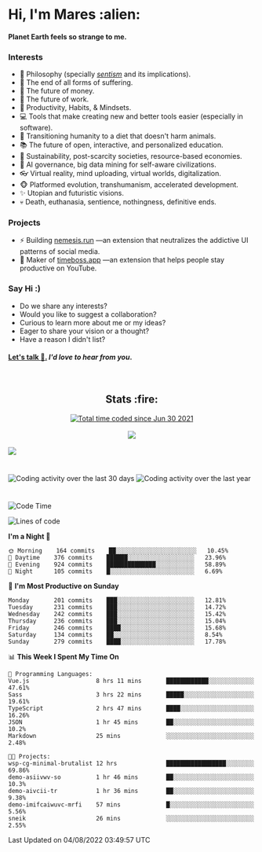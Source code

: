 <h1>Hi, I'm Mares :alien:</h1>

#### Planet Earth feels so strange to me.

### **Interests**

- 🌊 Philosophy (specially [_sentism_][sentismmedium] and its implications).
- 🎯 The end of all forms of suffering.
- 💸 The future of money.
- 💼 The future of work.
- 🧠 Productivity, Habits, & Mindsets.
- 💻 Tools that make creating new and better tools easier (especially in software).
- 🥗 Transitioning humanity to a diet that doesn't harm animals.
- 📚 The future of open, interactive, and personalized education.
- 🌱 Sustainability, post-scarcity societies, resource-based economies.
- 🤖 AI governance, big data mining for self-aware civilizations.
- 👓 Virtual reality, mind uploading, virtual worlds, digitalization.
- 🐵 Platformed evolution, transhumanism, accelerated development.
- ✨ Utopian and futuristic visions.
- 💀 Death, euthanasia, sentience, nothingness, definitive ends.


### **Projects**

- ⚡ Building [nemesis.run](https://chrome.google.com/webstore/detail/nemesis-%E2%80%93-humane-design-f/blfbbifgjgikekfochleknjcopefifgo?hl=en) —an extension that neutralizes the addictive UI patterns of social media.
- 💎 Maker of [timeboss.app](https://timeboss.app) —an extension that helps people stay productive on YouTube.


### **Say Hi :)**

- Do we share any interests?
- Would you like to suggest a collaboration?
- Curious to learn more about me or my ideas?
- Eager to share your vision or a thought?
- Have a reason I didn't list?

#### [Let's talk :wave:.](mailto:mareszhar@gmail.com) _I'd love to hear from you_.

[sentismmedium]: https://medium.com/@mareszhar/born-a-prisoner-a-reflection-about-life-its-struggles-and-a-plan-to-escape-d8566ce9b026

<br>

<h2 align="center">Stats :fire:</h2>

<div align="center">
  <a href="https://wakatime.com/@cfdc0e0d-4860-4b62-9ff0-cb659185525e">
    <img src="https://wakatime.com/badge/user/cfdc0e0d-4860-4b62-9ff0-cb659185525e.svg" alt="Total time coded since Jun 30 2021" />
  </a>
</div>

<br>

<!-- 
Add or remove this: 
&dates=B1AAB3FF 
...or this...
&date_format=M%20j%5B%2C%20Y%5D
from the *streak stats URL below* if they get bugged and aren't updating: 
-->

<div align="center">
  <img src="https://github-readme-streak-stats.herokuapp.com?user=mareszhar&theme=black-ice&hide_border=true&stroke=FFFFFF15&ring=DF8FFE&fire=DF8FFE&currStreakLabel=DF8FFE&background=1A232A&currStreakNum=86FFAB&dates=B1AAB3FF&date_format=M%20j%5B%2C%20Y%5D">
</div>

<br>

<img src="https://activity-graph.herokuapp.com/graph?username=mareszhar&theme=nord&bg_color=00000000&color=979797&line=DF8FFE&point=00000000&area=true&hide_border=true">

<br>

<h1></h1>

<img src="https://wakatime.com/share/@mares/5df0ff02-9c79-41b4-b540-51dc9c65a57b.svg" alt="Coding activity over the last 30 days" />
<img src="https://wakatime.com/share/@mares/ea89ba71-f374-40af-930c-e0655909fe37.svg" alt="Coding activity over the last year" />

<h1></h1>

<!--START_SECTION:waka-->
![Code Time](http://img.shields.io/badge/Code%20Time-568%20hrs%2010%20mins-blue)

![Lines of code](https://img.shields.io/badge/From%20Hello%20World%20I%27ve%20Written-149%20Thousand%20lines%20of%20code-blue)

**I'm a Night 🦉** 

```text
🌞 Morning    164 commits    ██░░░░░░░░░░░░░░░░░░░░░░░   10.45% 
🌆 Daytime    376 commits    ██████░░░░░░░░░░░░░░░░░░░   23.96% 
🌃 Evening    924 commits    ██████████████░░░░░░░░░░░   58.89% 
🌙 Night      105 commits    █░░░░░░░░░░░░░░░░░░░░░░░░   6.69%

```
📅 **I'm Most Productive on Sunday** 

```text
Monday       201 commits    ███░░░░░░░░░░░░░░░░░░░░░░   12.81% 
Tuesday      231 commits    ███░░░░░░░░░░░░░░░░░░░░░░   14.72% 
Wednesday    242 commits    ███░░░░░░░░░░░░░░░░░░░░░░   15.42% 
Thursday     236 commits    ███░░░░░░░░░░░░░░░░░░░░░░   15.04% 
Friday       246 commits    ████░░░░░░░░░░░░░░░░░░░░░   15.68% 
Saturday     134 commits    ██░░░░░░░░░░░░░░░░░░░░░░░   8.54% 
Sunday       279 commits    ████░░░░░░░░░░░░░░░░░░░░░   17.78%

```


📊 **This Week I Spent My Time On** 

```text
💬 Programming Languages: 
Vue.js                   8 hrs 11 mins       ████████████░░░░░░░░░░░░░   47.61% 
Sass                     3 hrs 22 mins       █████░░░░░░░░░░░░░░░░░░░░   19.61% 
TypeScript               2 hrs 47 mins       ████░░░░░░░░░░░░░░░░░░░░░   16.26% 
JSON                     1 hr 45 mins        ██░░░░░░░░░░░░░░░░░░░░░░░   10.2% 
Markdown                 25 mins             ░░░░░░░░░░░░░░░░░░░░░░░░░   2.48%

🐱‍💻 Projects: 
wsp-cg-minimal-brutalist 12 hrs              █████████████████░░░░░░░░   69.86% 
demo-asiivwv-so          1 hr 46 mins        ██░░░░░░░░░░░░░░░░░░░░░░░   10.3% 
demo-aivcii-tr           1 hr 36 mins        ██░░░░░░░░░░░░░░░░░░░░░░░   9.38% 
demo-imifcaiwuvc-mrfi    57 mins             █░░░░░░░░░░░░░░░░░░░░░░░░   5.56% 
sneik                    26 mins             ░░░░░░░░░░░░░░░░░░░░░░░░░   2.55%

```


 Last Updated on 04/08/2022 03:49:57 UTC
<!--END_SECTION:waka-->
